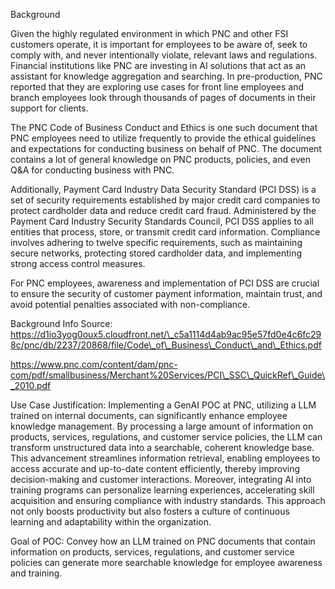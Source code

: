 Background

Given the highly regulated environment in which PNC and other FSI customers operate, it is important for employees to be aware of, seek to comply with, and never intentionally violate, relevant laws and regulations. Financial institutions like PNC are investing in AI solutions that act as an assistant for knowledge aggregation and searching. In pre-production, PNC reported  that they are exploring use cases for front line employees and branch employees look through thousands of pages of documents in their support for clients.

The PNC Code of Business Conduct and Ethics is one such document that PNC employees need to utilize frequently to provide the ethical guidelines and expectations for conducting business on behalf of PNC. The document contains a lot of general knowledge on PNC products, policies, and even Q&amp;A for conducting business with PNC.

Additionally, Payment Card Industry Data Security Standard (PCI DSS) is a set of security requirements established by major credit card companies to protect cardholder data and reduce credit card fraud. Administered by the Payment Card Industry Security Standards Council, PCI DSS applies to all entities that process, store, or transmit credit card information. Compliance involves adhering to twelve specific requirements, such as maintaining secure networks, protecting stored cardholder data, and implementing strong access control measures. ​

For PNC employees, awareness and implementation of PCI DSS are crucial to ensure the security of customer payment information, maintain trust, and avoid potential penalties associated with non-compliance.

Background Info Source: https://d1io3yog0oux5.cloudfront.net/\_c5a1114d4ab9ac95e57fd0e4c6fc298c/pnc/db/2237/20868/file/Code\_of\_Business\_Conduct\_and\_Ethics.pdf

https://www.pnc.com/content/dam/pnc-com/pdf/smallbusiness/Merchant%20Services/PCI\_SSC\_QuickRef\_Guide\_2010.pdf

Use Case Justification: Implementing a GenAI POC at PNC, utilizing a LLM trained on internal documents, can significantly enhance employee knowledge management. By processing a large amount of information on products, services, regulations, and customer service policies, the LLM can transform unstructured data into a searchable, coherent knowledge base. This advancement streamlines information retrieval, enabling employees to access accurate and up-to-date content efficiently, thereby improving decision-making and customer interactions. Moreover, integrating AI into training programs can personalize learning experiences, accelerating skill acquisition and ensuring compliance with industry standards. This approach not only boosts productivity but also fosters a culture of continuous learning and adaptability within the organization.

Goal of POC: Convey how an LLM trained on PNC documents that contain information on products, services, regulations, and customer service policies can generate more searchable knowledge for employee awareness and training.